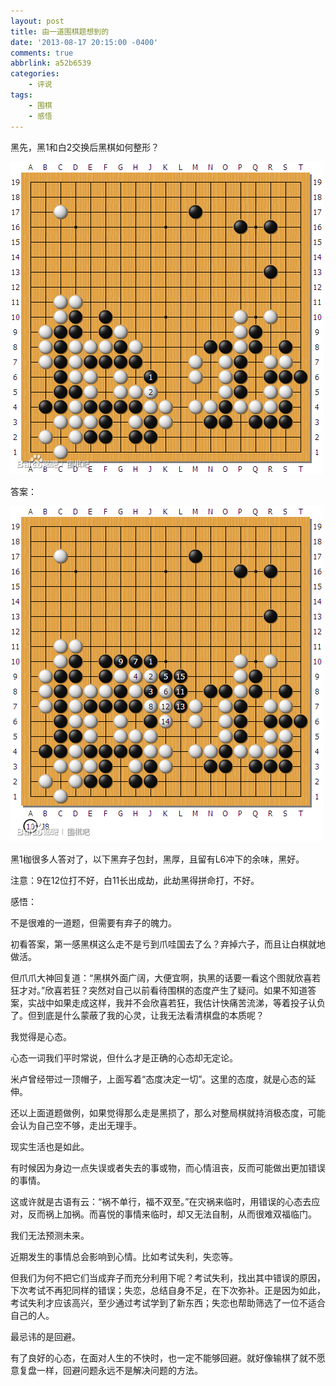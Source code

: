 ```yaml
---
layout: post
title: 由一道围棋题想到的
date: '2013-08-17 20:15:00 -0400'
comments: true
abbrlink: a52b6539
categories:
	- 评说
tags:
	- 围棋
	- 感悟
---
```

黑先，黑1和白2交换后黑棋如何整形？

![](\img\weiqithought_01.png)

答案：

![](\img\weiqithought_02.png)

黑1枷很多人答对了，以下黑弃子包封，黑厚，且留有L6冲下的余味，黑好。

注意：9在12位打不好，白11长出成劫，此劫黑得拼命打，不好。

感悟：

不是很难的一道题，但需要有弃子的魄力。

初看答案，第一感黑棋这么走不是亏到爪哇国去了么？弃掉六子，而且让白棋就地做活。

但爪爪大神回复道：“黑棋外面广阔，大便宜啊，执黑的话要一看这个图就欣喜若狂才对。”欣喜若狂？突然对自己以前看待围棋的态度产生了疑问。如果不知道答案，实战中如果走成这样，我并不会欣喜若狂，我估计快痛苦流涕，等着投子认负了。但到底是什么蒙蔽了我的心灵，让我无法看清棋盘的本质呢？

我觉得是心态。

心态一词我们平时常说，但什么才是正确的心态却无定论。

米卢曾经带过一顶帽子，上面写着“态度决定一切”。这里的态度，就是心态的延伸。

还以上面道题做例，如果觉得那么走是黑损了，那么对整局棋就持消极态度，可能会认为自己空不够，走出无理手。

现实生活也是如此。

有时候因为身边一点失误或者失去的事或物，而心情沮丧，反而可能做出更加错误的事情。

这或许就是古语有云：“祸不单行，福不双至。”在灾祸来临时，用错误的心态去应对，反而祸上加祸。而喜悦的事情来临时，却又无法自制，从而很难双福临门。

我们无法预测未来。

近期发生的事情总会影响到心情。比如考试失利，失恋等。

但我们为何不把它们当成弃子而充分利用下呢？考试失利，找出其中错误的原因，下次考试不再犯同样的错误；失恋，总结自身不足，在下次弥补。正是因为如此，考试失利才应该高兴，至少通过考试学到了新东西；失恋也帮助筛选了一位不适合自己的人。

最忌讳的是回避。

有了良好的心态，在面对人生的不快时，也一定不能够回避。就好像输棋了就不愿意复盘一样，回避问题永远不是解决问题的方法。
